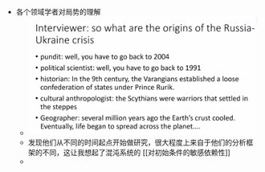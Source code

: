 - 各个领域学者对局势的理解
	- ![image.png](../assets/image_1645764758391_0.png)
	- 发现他们从不同的时间起点开始做研究，很大程度上来自于他们的分析框架的不同，这让我想起了混沌系统的 [[对初始条件的敏感依赖性]]
	-